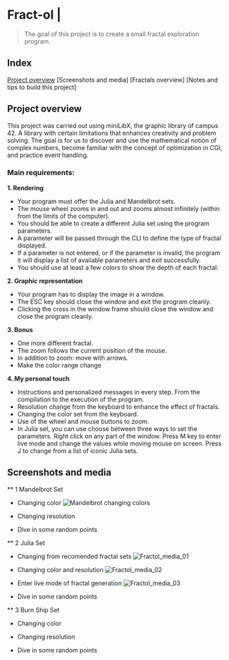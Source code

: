# Fract-ol  |  <!-- [![daviles-'s 42 fract-ol Score](https://badge42.vercel.app/api/v2/cljnk09b8001108mj13orwiyl/project/3099410)](https://github.com/JaeSeoKim/badge42) -->
>The goal of this project is to create a small fractal exploration program.

## Index
[Project overview](#project-overview)
[Screenshots and media]
[Fractals overview]
[Notes and tips to build this project]


## Project overview

This project was carried out using miniLibX, the graphic library of campus 42. A library with certain limitations that enhances creativity and problem solving.
The goal is for us to discover and use the mathematical notion of complex numbers, become familiar with the concept of optimization in CGI, and practice event handling.

### Main requirements:
**1. Rendering**
* Your program must offer the Julia and Mandelbrot sets.
* The mouse wheel zooms in and out and zooms almost infinitely (within from the limits of the computer).
* You should be able to create a different Julia set using the program parameters.
* A parameter will be passed through the CLI to define the type of fractal displayed.
* If a parameter is not entered, or if the parameter is invalid, the program it will display a list of available parameters and exit successfully.
* You should use at least a few colors to show the depth of each fractal.

**2. Graphic representation**
* Your program has to display the image in a window.
* The ESC key should close the window and exit the program cleanly.
* Clicking the cross in the window frame should close the window and close the program cleanly.

**3. Bonus**
* One more different fractal.
* The zoom follows the current position of the mouse.
* In addition to zoom: move with arrows.
* Make the color range change

**4. My personal touch**
* Instructions and personalized messages in every step. From the compilation to the execution of the program.
* Resolution change from the keyboard to enhance the effect of fractals.
* Changing the color set from the keyboard.
* Use of the wheel and mouse buttons to zoom.
* In Julia set, you can use choose between three ways to set the parameters.
  Right click on any part of the window.
  Press M key to enter live mode and change the values while moving mouse on screen.
  Press J to change from a list of iconic Julia sets.

## Screenshots and media
** 1 Mandelbrot Set
* Changing color 
![Mandelbrot changing colors](https://github.com/Karsp/42-fract-ol/assets/32735225/40b182fa-eb1d-4cfb-9578-0a482acd8d1a)

* Changing resolution

* Dive in some random points

** 2 Julia Set
* Changing from recomended fractal sets 
![Fractol_media_01](https://github.com/Karsp/42-fract-ol/assets/32735225/24160870-685f-48cc-8ebc-54ab7acea899)

* Changing color and resolution
![Fractol_media_02](https://github.com/Karsp/42-fract-ol/assets/32735225/2d5a4d4a-d133-42c8-9219-8d1e318b1110)

* Enter live mode of fractal generation
![Fractol_media_03](https://github.com/Karsp/42-fract-ol/assets/32735225/f1b4676b-545f-432c-a7da-b88a26f12bd5)

* Dive in some random points


** 3 Burn Ship Set
* Changing color 

* Changing resolution

* Dive in some random points






